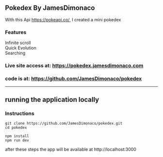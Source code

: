## Pokedex By JamesDimonaco

With this Api https://pokeapi.co/  I created a mini pokedex 

### Features

Infinite scroll   
Quick Evolution   
Searching


### Live site access at: https://pokedex.jamesdimonaco.com
### code is at: https://github.com/JamesDimonaco/pokedex

---
## running the application locally

### Instructions
```
git clone https://github.com/JamesDimonaco/pokedex.git
cd pokedex

npm install 
npm run dev
```

after these steps the app will be available at http://localhost:3000




